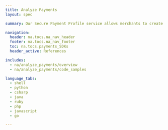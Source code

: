 ```yaml
---
title: Analyze Payments
layout: spec

summary: Our Secure Payment Profile service allows merchants to create secure payment accounts for storing confidential contact and/or credit details on our server.

navigation:
  header: na.tocs.na_nav_header
  footer: na.tocs.na_nav_footer
  toc: na.tocs.payments_SDKs
  header_active: References

includes:
  - na/analyze_payments/overview
  - na/analyze_payments/code_samples

language_tabs:
  - shell
  - python
  - csharp
  - java
  - ruby
  - php
  - javascript
  - go

---
```

